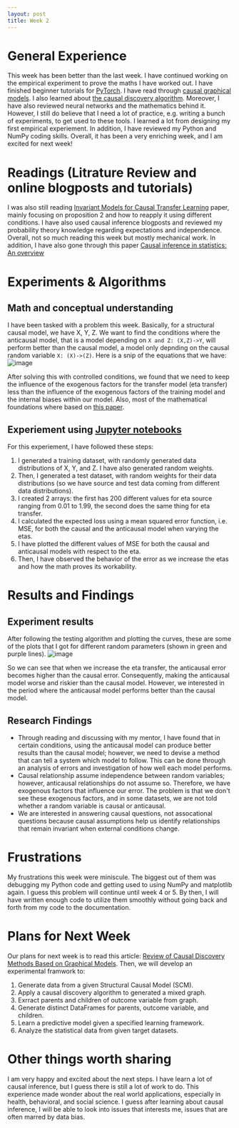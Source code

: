 ```yaml
---
layout: post
title: Week 2 
---
```

# General Experience 
This week has been better than the last week. I have continued working on the empirical experiment to prove the maths I have worked out. I have finished beginner tutorials for [PyTorch](https://pytorch.org/tutorials/).  I have read through [causal graphical models](https://github.com/ijmbarr/causalgraphicalmodels). I also learned about [the causal discovery algorithm](https://fentechsolutions.github.io/CausalDiscoveryToolbox/html/index.html). Moreover, I have also reviewed neural networks and the mathematics behind it. However, I still do believe that I need a lot of practice, e.g. writing a bunch of experiments, to get used to these tools. I learned a lot from designing my first empirical experiement. In addition, I have reviewed my Python and NumPy coding skills. Overall, it has been a very enriching week, and I am excited for next week! 
# Readings (Litrature Review and online blogposts and tutorials)
I was also still reading [Invariant Models for Causal Transfer Learning](https://www.jmlr.org/papers/volume19/16-432/16-432.pdf) paper, mainly focusing on proposition 2 and how to reapply it using different conditions. I have also used causal inference blogposts and reviewed my probability theory knowledge regarding expectations and independence. Overall, not so much reading this week but mostly mechanical work. 
In addition, I have also gone through this paper [Causal inference in statistics: An overview](http://ftp.cs.ucla.edu/pub/stat_ser/r350.pdf)
# Experiments & Algorithms 
## Math and conceptual understanding
I have been tasked with a problem this week. Basically, for a structural causal model, we have X, Y, Z. We want to find the conditions where the anticausal model, that is a model depending on ```X and Z: (X,Z)->Y```, will perform better than the causal model, a model only depnding on the causal random variable ```X: (X)->(Z)```. Here is a snip of the equations that we have: 
![image](https://user-images.githubusercontent.com/64815927/121470625-59350100-c973-11eb-8e18-6b34fe8b5774.png)

After solving this with controlled conditions, we found that we need to keep the influence of the exogenous factors for the transfer model (eta transfer) less than the influence of the exogenous factors of the training model and the internal biases within our model. Also, most of the mathematical foundations where based on [this paper](https://www.jmlr.org/papers/volume19/16-432/16-432.pdf). 
## Experiement using [Jupyter notebooks](https://jupyter.org/) 
For this experiement, I have followed these steps: 
1. I generated a training dataset, with randomly generated data distributions of X, Y, and Z. I have also generated random weights. 
2. Then, I generated a test dataset, with random weights for their data distributions (so we have source and test data coming from different data distributions). 
3. I created 2 arrays: the first has 200 different values for eta source ranging from 0.01 to 1.99, the second does the same thing for eta transfer. 
4. I calculated the expected loss using a mean squared error function, i.e. MSE, for both the causal and the anticausal model when varying the etas. 
5. I have plotted the different values of MSE for both the causal and anticausal models with respect to the eta.
6. Then, I have observed the behavior of the error as we increase the etas and how the math proves its workability.

# Results and Findings
## Experiment results
After following the testing algorithm and plotting the curves, these are some of the plots that I got for different random parameters (shown in green and purple lines). 
![image](https://user-images.githubusercontent.com/64815927/121471507-a82f6600-c974-11eb-9b72-252a3b42ab1b.png) 

So we can see that when we increase the eta transfer, the anticausal error becomes higher than the causal error. Consequently, making the anticausal model worse and riskier than the causal model. However, we interested in the period where the anticausal model performs better than the causal model. 

## Research  Findings
* Through reading and discussing with my mentor, I have found that in certain conditions, using the anticausal model can produce better results than the causal model; however, we need to devise a method that can tell a system which model to follow. This can be done through an analysis of errors and investigation of how well each model performs. 
* Causal relationship assume independence between random variables; however, anticausal relationships do not assume so. Therefore, we have exogenous factors that influence our error. The problem is that we don't see these exogenous factors, and in some datasets, we are not told whether a random variable is causal or anticausal. 
* We are interested in answering causal questions, not assocational questions because causal assumptions help us identify relationships that remain invariant when external conditions change.
# Frustrations
My frustrations this week were miniscule. The biggest out of them was debugging my Python code and getting used to using NumPy and matplotlib again. I guess this problem will continue until week 4 or 5. By then, I will have written enough code to utilize them smoothly without going back and forth from my code to the documentation.
# Plans for Next Week 
Our plans for next week is to read this article: [Review of Causal Discovery Methods Based on Graphical Models](https://www.frontiersin.org/articles/10.3389/fgene.2019.00524/full). Then, we will develop an experimental framwork to:
1. Generate data from a given Structural Causal Model (SCM).
2. Apply a causal discovery algorithm to generated a mixed graph. 
3. Exrract parents and children of outcome variable from graph.
4. Generate distinct DataFrames for parents, outcome variable, and children. 
5. Learn a predictive model given a specified learning framework. 
6. Analyze the statistical data from given target datasets.
# Other things worth sharing  
I am very happy and excited about the next steps. I have learn a lot of causal inference, but I guess there is still a lot of work to do. This experience made wonder about the real world applications, especially in health, behavioral, and social science. I guess after learning about causal inference, I will be able to look into issues that interests me, issues that are often marred by data bias. 


